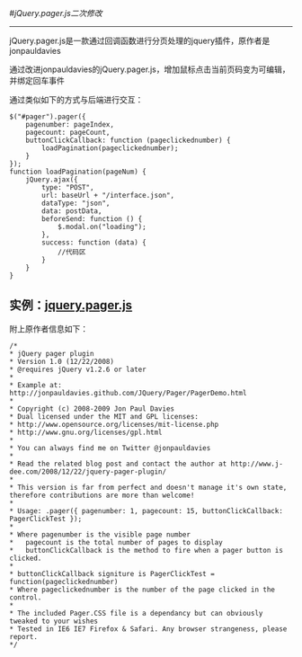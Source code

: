 #*jQuery.pager.js二次修改*

----------

jQuery.pager.js是一款通过回调函数进行分页处理的jquery插件，原作者是jonpauldavies

通过改进jonpauldavies的jQuery.pager.js，增加鼠标点击当前页码变为可编辑，并绑定回车事件

通过类似如下的方式与后端进行交互：

    $("#pager").pager({
        pagenumber: pageIndex,
        pagecount: pageCount,
        buttonClickCallback: function (pageclickednumber) {
            loadPagination(pageclickednumber);
        }
    });
    function loadPagination(pageNum) {
        jQuery.ajax({
            type: "POST",
            url: baseUrl + "/interface.json",
            dataType: "json",
            data: postData,
            beforeSend: function () {
                $.modal.on("loading");
            },
            success: function (data) {
                //代码区
            }
        }
    }

实例：[jquery.pager.js](http://kahn1990.com/jquery.pager.js/)
----------

附上原作者信息如下：

    /*
    * jQuery pager plugin
    * Version 1.0 (12/22/2008)
    * @requires jQuery v1.2.6 or later
    *
    * Example at: http://jonpauldavies.github.com/JQuery/Pager/PagerDemo.html
    *
    * Copyright (c) 2008-2009 Jon Paul Davies
    * Dual licensed under the MIT and GPL licenses:
    * http://www.opensource.org/licenses/mit-license.php
    * http://www.gnu.org/licenses/gpl.html
    *
    * You can always find me on Twitter @jonpauldavies
    *
    * Read the related blog post and contact the author at http://www.j-dee.com/2008/12/22/jquery-pager-plugin/
    *
    * This version is far from perfect and doesn't manage it's own state, therefore contributions are more than welcome!
    *
    * Usage: .pager({ pagenumber: 1, pagecount: 15, buttonClickCallback: PagerClickTest });
    *
    * Where pagenumber is the visible page number
    *   pagecount is the total number of pages to display
    *   buttonClickCallback is the method to fire when a pager button is clicked.
    *
    * buttonClickCallback signiture is PagerClickTest = function(pageclickednumber)
    * Where pageclickednumber is the number of the page clicked in the control.
    *
    * The included Pager.CSS file is a dependancy but can obviously tweaked to your wishes
    * Tested in IE6 IE7 Firefox & Safari. Any browser strangeness, please report.
    */

